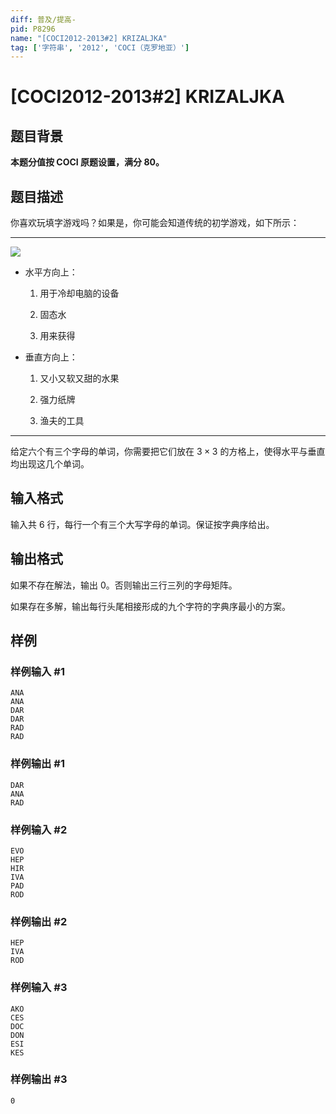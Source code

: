 ```yaml
---
diff: 普及/提高-
pid: P8296
name: "[COCI2012-2013#2] KRIZALJKA"
tag: ['字符串', '2012', 'COCI（克罗地亚）']
---
```

# [COCI2012-2013#2] KRIZALJKA
## 题目背景

**本题分值按 COCI 原题设置，满分 $80$。**
## 题目描述

你喜欢玩填字游戏吗？如果是，你可能会知道传统的初学游戏，如下所示：

***

![](https://cdn.luogu.com.cn/upload/image_hosting/pi8lxkai.png)

- 水平方向上：

  1. 用于冷却电脑的设备

  2. 固态水

  3. 用来获得

- 垂直方向上：

  1. 又小又软又甜的水果
  
  2. 强力纸牌
  
  3. 渔夫的工具
***

给定六个有三个字母的单词，你需要把它们放在 $3\times 3$ 的方格上，使得水平与垂直均出现这几个单词。

## 输入格式

输入共 $6$ 行，每行一个有三个大写字母的单词。保证按字典序给出。
## 输出格式

如果不存在解法，输出 $0$。否则输出三行三列的字母矩阵。

如果存在多解，输出每行头尾相接形成的九个字符的字典序最小的方案。
## 样例

### 样例输入 #1
```
ANA
ANA
DAR
DAR
RAD
RAD
```
### 样例输出 #1
```
DAR
ANA
RAD
```
### 样例输入 #2
```
EVO
HEP
HIR
IVA
PAD
ROD
```
### 样例输出 #2
```
HEP
IVA
ROD
```
### 样例输入 #3
```
AKO
CES
DOC
DON
ESI
KES
```
### 样例输出 #3
```
0
```
